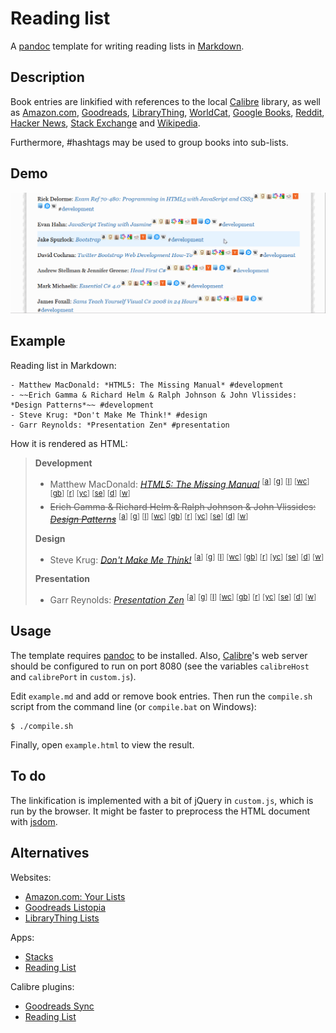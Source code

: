 Reading list
============

A [pandoc](http://pandoc.org/) template for writing reading lists in
[Markdown](http://daringfireball.net/projects/markdown/syntax).

Description
-----------

Book entries are linkified with references to the local
[Calibre](http://calibre-ebook.com/) library, as well as
[Amazon.com](http://www.amazon.com/),
[Goodreads](http://www.goodreads.com/),
[LibraryThing](http://www.librarything.com/),
[WorldCat](http://www.worldcat.org/),
[Google Books](http://books.google.no/),
[Reddit](http://www.reddit.com/),
[Hacker News](http://news.ycombinator.com/),
[Stack Exchange](http://stackexchange.com/) and
[Wikipedia](http://en.wikipedia.org/wiki/Main_Page).

Furthermore, #hashtags may be used to group books into sub-lists.

Demo
----

![Screencast](screencast.gif)

Example
-------

Reading list in Markdown:

    - Matthew MacDonald: *HTML5: The Missing Manual* #development
    - ~~Erich Gamma & Richard Helm & Ralph Johnson & John Vlissides: *Design Patterns*~~ #development
    - Steve Krug: *Don't Make Me Think!* #design
    - Garr Reynolds: *Presentation Zen* #presentation

How it is rendered as HTML:

> **Development**
>
> -   Matthew MacDonald: *[HTML5: The Missing Manual](http://localhost:8080/browse/search?query=matthew%20macdonald%20html5%20the%20missing%20manual)* <sup>[[a](http://www.amazon.com/s/?field-keywords=matthew%20macdonald%20html5%20the%20missing%20manual)] [[g](http://www.goodreads.com/search?query=matthew%20macdonald%20html5%20the%20missing%20manual)] [[l](http://www.librarything.com/search.php?term=matthew%20macdonald%20html5%20the%20missing%20manual)] [[wc](http://www.worldcat.org/search?q=matthew%20macdonald%20html5%20the%20missing%20manual)] [[gb](http://www.google.com/?gws_rd=ssl#tbm=bks&q=matthew%20macdonald%20html5%20the%20missing%20manual)] [[r](http://www.google.no/#q=site:www.reddit.com+%22html5%3A%20the%20missing%20manual%22)] [[yc](http://www.google.no/#q=site:news.ycombinator.com+%22html5%3A%20the%20missing%20manual%22)] [[se](http://stackexchange.com/search?q=%22html5%3A%20the%20missing%20manual%22)] [[d](http://www.google.no/#q=forum+%22html5%3A%20the%20missing%20manual%22)] [[w](http://en.wikipedia.org/w/index.php?search=matthew%20macdonald%20html5%20the%20missing%20manual)]</sup>
> -   ~~Erich Gamma & Richard Helm & Ralph Johnson & John Vlissides: *[Design Patterns](http://localhost:8080/browse/search?query=erich%20gamma%20richard%20helm%20ralph%20johnson%20john%20vlissides%20design%20patterns)*~~ <sup>[[a](http://www.amazon.com/s/?field-keywords=erich%20gamma%20richard%20helm%20ralph%20johnson%20john%20vlissides%20design%20patterns)] [[g](http://www.goodreads.com/search?query=erich%20gamma%20richard%20helm%20ralph%20johnson%20john%20vlissides%20design%20patterns)] [[l](http://www.librarything.com/search.php?term=erich%20gamma%20richard%20helm%20ralph%20johnson%20john%20vlissides%20design%20patterns)] [[wc](http://www.worldcat.org/search?q=erich%20gamma%20richard%20helm%20ralph%20johnson%20john%20vlissides%20design%20patterns)] [[gb](http://www.google.com/?gws_rd=ssl#tbm=bks&q=erich%20gamma%20richard%20helm%20ralph%20johnson%20john%20vlissides%20design%20patterns)] [[r](http://www.google.no/#q=site:www.reddit.com+%22design%20patterns%22)] [[yc](http://www.google.no/#q=site:news.ycombinator.com+%22design%20patterns%22)] [[se](http://stackexchange.com/search?q=%22design%20patterns%22)] [[d](http://www.google.no/#q=forum+%22design%20patterns%22)] [[w](http://en.wikipedia.org/w/index.php?search=erich%20gamma%20richard%20helm%20ralph%20johnson%20john%20vlissides%20design%20patterns)]</sup>
>
> **Design**
>
> -   Steve Krug: *[Don't Make Me Think!](http://localhost:8080/browse/search?query=steve%20krug%20don%27t%20make%20me%20think%20)* <sup>[[a](http://www.amazon.com/s/?field-keywords=steve%20krug%20don%27t%20make%20me%20think%20)] [[g](http://www.goodreads.com/search?query=steve%20krug%20don%27t%20make%20me%20think%20)] [[l](http://www.librarything.com/search.php?term=steve%20krug%20don%27t%20make%20me%20think%20)] [[wc](http://www.worldcat.org/search?q=steve%20krug%20don%27t%20make%20me%20think%20)] [[gb](http://www.google.com/?gws_rd=ssl#tbm=bks&q=steve%20krug%20don%27t%20make%20me%20think%20)] [[r](http://www.google.no/#q=site:www.reddit.com+%22don%27t%20make%20me%20think!%22)] [[yc](http://www.google.no/#q=site:news.ycombinator.com+%22don%27t%20make%20me%20think!%22)] [[se](http://stackexchange.com/search?q=%22don%27t%20make%20me%20think!%22)] [[d](http://www.google.no/#q=forum+%22don%27t%20make%20me%20think!%22)] [[w](http://en.wikipedia.org/w/index.php?search=steve%20krug%20don%27t%20make%20me%20think%20)]</sup>
>
> **Presentation**
>
> -   Garr Reynolds: *[Presentation Zen](http://localhost:8080/browse/search?query=garr%20reynolds%20presentation%20zen)* <sup>[[a](http://www.amazon.com/s/?field-keywords=garr%20reynolds%20presentation%20zen)] [[g](http://www.goodreads.com/search?query=garr%20reynolds%20presentation%20zen)] [[l](http://www.librarything.com/search.php?term=garr%20reynolds%20presentation%20zen)] [[wc](http://www.worldcat.org/search?q=garr%20reynolds%20presentation%20zen)] [[gb](http://www.google.com/?gws_rd=ssl#tbm=bks&q=garr%20reynolds%20presentation%20zen)] [[r](http://www.google.no/#q=site:www.reddit.com+%22presentation%20zen%22)] [[yc](http://www.google.no/#q=site:news.ycombinator.com+%22presentation%20zen%22)] [[se](http://stackexchange.com/search?q=%22presentation%20zen%22)] [[d](http://www.google.no/#q=forum+%22presentation%20zen%22)] [[w](http://en.wikipedia.org/w/index.php?search=garr%20reynolds%20presentation%20zen)]</sup>

Usage
-----

The template requires [pandoc](http://pandoc.org/) to be installed.
Also, [Calibre](http://calibre-ebook.com/)'s web server should be
configured to run on port 8080 (see the variables `calibreHost` and
`calibrePort` in `custom.js`).

Edit `example.md` and add or remove book entries. Then run the
`compile.sh` script from the command line (or `compile.bat` on
Windows):

    $ ./compile.sh

Finally, open `example.html` to view the result.

To do
-----

The linkification is implemented with a bit of jQuery in `custom.js`,
which is run by the browser. It might be faster to preprocess the HTML
document with [jsdom](http://www.2ality.com/2012/02/jsdom.html).

Alternatives
------------

Websites:

-   [Amazon.com: Your Lists](http://www.amazon.com/gp/lists/homepage.html)
-   [Goodreads Listopia](http://www.goodreads.com/list)
-   [LibraryThing Lists](http://www.librarything.com/lists)

Apps:

-   [Stacks](https://itunes.apple.com/us/app/stacks-a-modern-reading-list/id734184669)
-   [Reading List](https://itunes.apple.com/us/app/reading-list-keep-track-your/id1050466668)

Calibre plugins:

-   [Goodreads Sync](http://www.mobileread.com/forums/showthread.php?t=123281)
-   [Reading List](http://www.mobileread.com/forums/showthread.php?t=134856)
